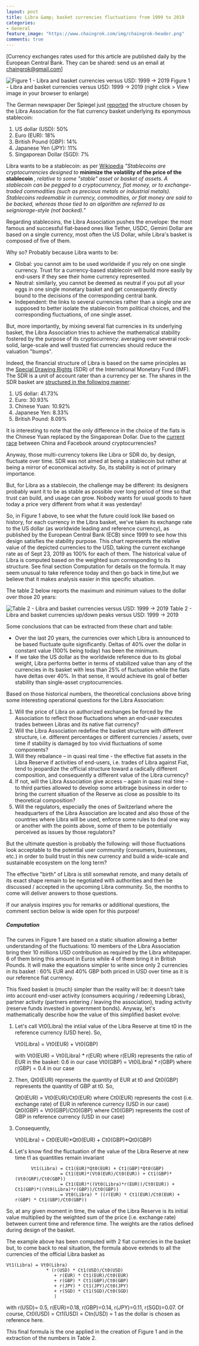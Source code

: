 ```yaml
---
layout: post
title: Libra &amp; basket currencies fluctuations from 1999 to 2019
categories:
- General
feature_image: "https://www.chaingrok.com/img/chaingrok-header.png"
comments: true
---
```


[Currency exchanges rates used for this article are published daily by the European Central Bank. They can be shared: send us an email at [chaingrok@gmail.com](mailto:chaingrok@gmail.com)]

![Figure 1 - Libra and basket currencies versus USD: 1999 -> 2019](https://www.chaingrok.com/img/Chaingrok-Libra-and-basket-currencies-fluctuations-1999-2019.png "Figure 1 - Libra and basket currencies versus USD: 1999 -> 2019 ")
                              Figure 1 - Libra and basket currencies versus USD: 1999 -> 2019 (right click > View image in your browser to enlarge)

The German newspaper Der Spiegel just [reported](https://www.coindesk.com/facebook-reveals-libra-cryptos-currency-basket-breakdown-report) the structure chosen by the Libra Association for the fiat currency basket underlying its eponymous stablecoin:

1. US dollar (USD): 50%
2. Euro (EUR): 18%
3. British Pound (GBP): 14%
4. Japanese Yen (JPY): 11%
5. Singaporean Dollar (SGD): 7%

Libra wants to be a stablecoin: as per [Wikipedia](https://en.wikipedia.org/wiki/Stablecoin) _&quot;Stablecoins are cryptocurrencies designed to_ **minimize the volatility of the price of the stablecoin** _, relative to some &quot;stable&quot; asset or basket of assets. A stablecoin can be pegged to a cryptocurrency, fiat money, or to exchange-traded commodities (such as precious metals or industrial metals). Stablecoins redeemable in currency, commodities, or fiat money are said to be backed, whereas those tied to an algorithm are referred to as seigniorage-style (not backed).&quot;_

Regarding stablecoins, the Libra Association pushes the envelope: the most famous and successful fiat-based ones like Tether, USDC, Gemini Dollar are based on a single currency, most often the US Dollar, while Libra&#39;s basket is composed of five of them.

Why so? Probably because Libra wants to be:

- Global: you cannot aim to be used worldwide if you rely on one single currency. Trust for a currency-based stablecoin will build more easily by end-users if they see their home currency represented.
- Neutral: similarly, you cannot be deemed as neutral if you put all your eggs in one single monetary basket and get consequently directly bound to the decisions of the corresponding central bank.
- Independent: the links to several currencies rather than a single one are supposed to better isolate the stablecoin from political choices, and the corresponding fluctuations, of one single asset.

But, more importantly, by mixing several fiat currencies in its underlying basket, the Libra Association tries to achieve the mathematical stability fostered by the purpose of its cryptocurrency: averaging over several rock-solid, large-scale and well trusted fiat currencies should reduce the valuation &quot;bumps&quot;.

Indeed, the financial structure of Libra is based on the same principles as the [Special Drawing Rights](https://en.wikipedia.org/wiki/Special_drawing_rights) (SDR) of the International Monetary Fund (IMF). The SDR is a unit of account rater than a currency per se. The shares in the SDR basket are [structured in the following manner](https://en.wikipedia.org/wiki/Special_drawing_rights#Currency_basket):

1. US dollar: 41.73%
2. Euro: 30.93%
3. Chinese Yuan: 10.92%
4. Japanese Yen: 8.33%
5. British Pound: 8.09%

It is interesting to note that the only difference in the choice of the fiats is the Chinese Yuan replaced by the Singaporean Dollar. Due to the [current race](https://www.scmp.com/economy/china-economy/article/3017716/facebooks-libra-forcing-china-step-plans-its-own) between China and Facebook around cryptocurrencies?

Anyway, those multi-currency tokens like Libra or SDR do, by design, fluctuate over time. SDR was not aimed at being a stablecoin but rather at being a mirror of economical activity. So, its stability is not of primary importance.

But, for Libra as a stablecoin, the challenge may be different: its designers probably want it to be as stable as possible over long period of time so that trust can build, and usage can grow.  Nobody wants for usual goods to have today a price very different from what it was yesterday!

So, in Figure 1 above, to see what the future could look like based on history, for each currency in the Libra basket, we&#39;ve taken its exchange rate to the US dollar (as worldwide leading and reference currency), as published by the European Central Bank (ECB) since 1999 to see how this design satisfies the stability purpose. This chart represents the relative value of the depicted currencies to the USD, taking the current exchange rate as of Sept 23, 2019 as 100% for each of them. The historical value of Libra is computed based on the weighted sum corresponding to its structure. See final section Computation for details on the formula. It may seem unusual to take reference today and then go back in time,but we believe that it makes analysis easier in this specific situation. 

The table 2 below reports the maximum and minimum values to the dollar over those 20 years:

![Table 2 - Libra and basket currencies versus USD: 1999 -> 2019](https://www.chaingrok.com/img/Chaingrok-Libra-and-basket-currencies-peak-fluctuations-1999-2019.png "Table 2 - Libra and basket currencies versus USD: 1999 -> 2019 ")
        Table 2 - Libra and basket currencies up/down peaks versus USD: 1999 -> 2019

Some conclusions that can be extracted from these chart and table:

- Over the last 20 years, the currencies over which Libra is announced to be based fluctuate quite significantly. Deltas of 40% over the dollar in constant value (100% being today) has been the minimum.
- If we take the US dollar as the worldwide reference due to its global weight, Libra performs better in terms of stabilized value than any of the currencies in its basket with less than 25% of fluctuation while the fiats have deltas over 40%. In that sense, it would achieve its goal of better stability than single-asset cryptocurrencies.

Based on those historical numbers, the theoretical conclusions above bring some interesting operational questions for the Libra Association:

1. Will the price of Libra on authorized exchanges be forced by the Association to reflect those fluctuations when an end-user executes trades between Libras and its native fiat currency?
2. Will the Libra Association redefine the basket structure with different structure, i.e. different percentages or different currencies / assets, over time if stability is damaged by too vivid fluctuations of some components?
3. Will they rebalance – in quasi real time - the effective fiat assets in the Libra Reserve if activities of end-users, i.e. trades of Libra against Fiat, tend to jeopardize the official structure toward a radically different composition, and consequently a different value of the Libra currency?
4. If not, will the Libra Association give access – again in quasi real time – to third parties allowed to develop some arbitrage business in order to bring the current situation of the Reserve as close as possible to its theoretical composition?
5. Will the regulators, especially the ones of Switzerland where the headquarters of the Libra Association are located and also those of the countries where Libra will be used, enforce some rules to deal one way or another with the points above, some of them to be potentially perceived as issues by those regulators?

But the ultimate question is probably the following: will those fluctuations look acceptable to the potential user community (consumers, businesses, etc.) in order to build trust in this new currency and build a wide-scale and sustainable ecosystem on the long term?

The effective &quot;birth&quot; of Libra is still somewhat remote, and many details of its exact shape remain to be negotiated with authorities and then be discussed / accepted in the upcoming Libra community. So, the months to come will deliver answers to those questions.

If our analysis inspires you for remarks or additional questions, the comment section below is wide open for this purpose!

##### _Computation_

The curves in Figure 1 are based on a static situation allowing a better understanding of the fluctuations: 10 members of the Libra Association bring their 10 millions USD contribution as required by the Libra whitepaper.
6 of them bring this amount in Euros while 4 of them bring it in British Pounds. It will make the equations simpler to write since only 2 currencies in its basket : 60% EUR and 40% GBP both priced in USD over time as it is our reference fiat currency. 

This fixed basket is (much) simpler than the reality will be: it doesn't take into account end-user activity (consumers acquiring / redeeming Libras), partner activity (partners entering / leaving the association), trading activity (reserve funds invested in government bonds).
Anyway, let's mathematically describe how the value of this simplified basket evolve:

1) Let's call Vt0(Libra) the intiial value of the Libra Reserve at time t0 in the reference currency (USD here). So,

    Vt0(Libra) = Vt0(EUR) + Vt0(GBP)

    with Vt0(EUR) = Vt0(Libra) * r(EUR) where r(EUR) represents the ratio of EUR in the basket: 0.6 in our case
         Vt0(GBP) = Vt0(Libra) * r(GBP) where r(GBP) = 0.4 in our case

2) Then, Qt0(EUR) represents the quantity of EUR at t0 and Qt0(GBP) represents the quantity of GBP at t0. So,

    Qt0(EUR) = Vt0(EUR)/Ct0(EUR) where Ct0(EUR) represents the cost (i.e. exchange rate) of EUR in reference currency (USD in our case)
    Qt0(GBP) = Vt0(GBP)/Ct0(GBP) where Ct0(GBP) represents the cost of GBP in reference currency (USD in our case)
    
3) Consequently, 

    Vt0(Libra) = Ct0(EUR)*Qt0(EUR) + Ct0(GBP)*Qt0(GBP)
             
4) Let's know find the fluctuation of the value of the Libra Reserve at new time t1 as quantities remain invariant

             Vt1(Libra) = Ct1(EUR)*Qt0(EUR) + Ct1(GBP)*Qt0(GBP)
                        = Ct1(EUR)*(Vt0(EUR)/Ct0(EUR)) + Ct1(GBP)*(Vt0(GRP)/Ct0(GBP))
                        = Ct1(EUR)*((Vt0(Libra)*r(EUR))/Ct0(EUR)) + Ct1(GBP)*((Vt0(Libra)*r(GBP))/Ct0(GBP))
                        = Vt0(Libra) * ((r(EUR) * Ct1(EUR)/Ct0(EUR) + r(GBP) * Ct1(GBP)/Ct0(GBP))
                        
So, at any given moment in time, the value of the Libra Reserve is its initial value multiplied by the weighted sum of the price (i.e. exchange rate) between current time and reference time. The weights are the ratios defined during design of the basket.

The example above has been computed with 2 fiat currencies in the basket but, to come back to real situation, the formula above extends to all the currencies of the official Libra basket as

    Vt1(Libra) = Vt0(Libra) 
                   * (r(USD) * Ct1(USD)/Ct0(USD) 
                      + r(EUR) * Ct1(EUR)/Ct0(EUR) 
                      + r(GBP) * Ct1(GBP)/Ct0(GBP)
                      + r(JPY) * Ct1(JPY)/Ct0(JPY)
                      + r(SGD) * Ct1(SGD)/Ct0(SGD)
                      )
                  
with r(USD)= 0.5, r(EUR)=0.18, r(GBP)=0.14, r(JPY)=0.11, r(SGD)=0.07. Of course, Ct0(USD) = Ct1(USD) = Ctn(USD) = 1 as the dollar is chosen as reference here.

This final formula is the one applied in the creation of Figure 1 and in the extraction of the numbers in Table 2.